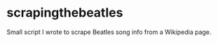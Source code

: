 scrapingthebeatles
==================

Small script I wrote to scrape Beatles song info from a Wikipedia page.
